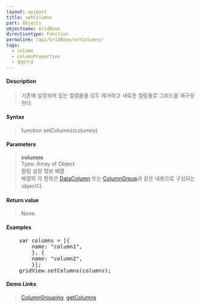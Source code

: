```yaml
---
layout: apipost
title: setColumns
part: Objects
objectname: GridBase
directiontype: Function
permalink: /api/GridBase/setColumns/
tags:
  - column
  - columnProperties
  - 컬럼구성
---
```



#### Description

> 기존에 설정되어 있는 컬럼들을 모두 제거하고 새로운 컬럼들로 그리드를 재구성한다.

#### Syntax

> function setColumns(columns)

#### Parameters

> **columns**  
> Type: Array of Object  
> 컬럼 설정 정보 배열  
> 배열의 각 항목은 [DataColumn](/api/types/DataColumn/) 또는 [ColumnGroup](/api/types/ColumnGroup)과 같은 내용으로 구성되는 object다.  

#### Return value

> None.

#### Examples 

<pre class="prettyprint">
    var columns = [{
        name: "column1",
        }, {
        name: "column2",
        }];
    gridView.setColumns(columns);
</pre>

#### Demo Links
> [ColumnGrouping](http://demo.realgrid.com/Demo/ColumnGrouping), [getColumns](/api/GridBase/getColumns)